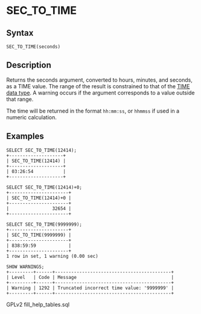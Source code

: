 
# SEC_TO_TIME

## Syntax


```
SEC_TO_TIME(seconds)
```

## Description


Returns the seconds argument, converted to hours, minutes, and
seconds, as a TIME value. The range of the result is constrained to
that of the [TIME data type](../../../../data-types/date-and-time-data-types/time.md). A warning occurs if the argument
corresponds to a value outside that range.


The time will be returned in the format `hh:mm:ss`, or `hhmmss` if used in a numeric calculation.


## Examples


```
SELECT SEC_TO_TIME(12414);
+--------------------+
| SEC_TO_TIME(12414) |
+--------------------+
| 03:26:54           |
+--------------------+

SELECT SEC_TO_TIME(12414)+0;
+----------------------+
| SEC_TO_TIME(12414)+0 |
+----------------------+
|                32654 |
+----------------------+

SELECT SEC_TO_TIME(9999999);
+----------------------+
| SEC_TO_TIME(9999999) |
+----------------------+
| 838:59:59            |
+----------------------+
1 row in set, 1 warning (0.00 sec)

SHOW WARNINGS;
+---------+------+-------------------------------------------+
| Level   | Code | Message                                   |
+---------+------+-------------------------------------------+
| Warning | 1292 | Truncated incorrect time value: '9999999' |
+---------+------+-------------------------------------------+
```


GPLv2 fill_help_tables.sql


